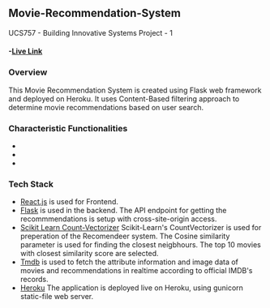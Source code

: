 ## Movie-Recommendation-System
UCS757 - Building Innovative Systems
Project - 1
#### -[Live Link](https://ucs757-p1-mrs-101803201.herokuapp.com/)
### Overview
This Movie Recommendation System is created using Flask web framework and deployed on Heroku. 
It uses Content-Based filtering approach to determine movie recommendations based on user search.
### Characteristic Functionalities
-
-
-
### Tech Stack
- [React.js](https://github.com/facebook/react) is used for Frontend.
- [Flask](https://github.com/pallets/flask) is used in the backend. The API endpoint for getting the recommmendations is setup with cross-site-origin access.
- [Scikit Learn Count-Vectorizer](https://github.com/scikit-learn/scikit-learn) Scikit-Learn's CountVectorizer is used for preperation of the Recomendeer system. The Cosine similarity parameter is used for finding the closest neigbhours. The top 10 movies with closest similarity score are selected.
- [Tmdb](https://github.com/gajus/tmdb) is used to fetch the attribute information and image data of movies and recommendations in realtime according to official IMDB's records.
- [Heroku](https://github.com/heroku/heroku-buildpack-python) The application is deployed live on Heroku, using gunicorn static-file web server.
